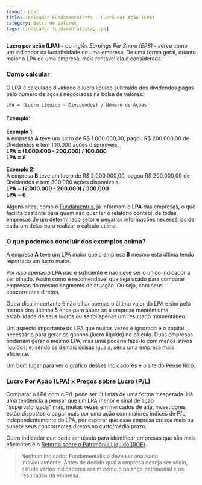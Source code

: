 ```yaml
---
layout: post
title: Indicador Fundamentalista - Lucro Por Ação (LPA)
category: Bolsa de Valores
tags: [indicador fundamentalista, lpa]
---
```


**Lucro por ação (LPA)** - do inglês _Earnings Per Share (EPS)_ - serve como um indicador da lucratividade de uma empresa. De uma forma geral, quanto maior o LPA de uma empresa, mais rentável ela é considerada.

### Como calcular

O LPA é calculado dividindo o lucro líquido subtraído dos dividendos pagos pelo número de ações negociadas na bolsa de valores:

`LPA = (Lucro Líquido - Dividendos) / Número de Ações`

#### Exemplo:

<p class="example">
    <b>Exemplo 1:</b><br />
    A empresa <b>A</b> teve um lucro de R$ 1.000.000,00, pagou R$ 200.000,00 de Dividendos e tem 100.000 ações disponíveis.<br />
    <b>LPA = (1.000.000 - 200.000) / 100.000</b><br />
    <b>LPA = 8</b>
</p>

<p class="example">
    <b>Exemplo 2:</b><br />
    A empresa <b>B</b> teve um lucro de R$ 2.000.000,00, pagou R$ 200.000,00 de Dividendos e tem 300.000 ações disponíveis.<br />
    <b>LPA = (2.000.000 - 200.000) / 300.000</b><br />
    <b>LPA = 6</b>
</p>

Alguns sites, como o [Fundamentus](http://www.fundamentus.com.br/), já informam o **LPA** das empresas, o que facilita bastante para quem não quer ler o relatório contábil de todas empresas de um determinado setor e pegar as informações necessárias de cada um delas para realizar o cálculo acima.

### O que podemos concluir dos exemplos acima?

A empresa <b>A</b> teve um LPA maior que a empresa <b>B</b> mesmo esta última tendo reportado um lucro maior.

Por isso apenas o LPA não é suficiente e não deve ser o único indicador a ser olhado. Assim como é recomendável que seja usado para comparar empresas do mesmo segmento de atuação. Ou seja, com seus concorrentes diretos.

Outra dica importante é não olhar apenas o último valor do LPA e sim pelo menos dos últimos 5 anos para saber se a empresa mantém uma estabilidade de seus lucros ou se foi apenas um resultado momentâneo.

Um aspecto importante do LPA que muitas vezes é ignorado é o capital necessário para gerar os ganhos (lucro líquido) no cálculo. Duas empresas poderiam gerar o mesmo LPA, mas uma poderia fazê-lo com menos ativos líquidos; e, sendo as demais coisas iguais, seria uma empresa mais eficiente.

Um bom lugar para ver o gráfico desses indicadores é o site do [Pense Rico](https://vicenteguimaraes.penserico.com/).

### Lucro Por Ação (LPA) x Preços sobre Lucro (P/L)

Comparar o LPA com o P/L pode ser útil mas de uma forma inesperada. Há uma tendência a pensar que um LPA menor é sinal de ação "supervalorizada" mas, muitas vezes em mercados de alta, investidores estão dispostos a pagar mais por uma ação com maiores índices de P/L, independentemente do LPA, por esperar que essa empresa cresça mais ou supere seus concorrentes diretos no curto/médio prazo.

Outro indicador que pode ser usado para identificar empresas que são mais eficientes é o [Retorno sobre o Patrimônio Líquido (ROE)](../indicador-fundamentalista-roe/).

> Nenhum Indicador Fundamentalista deve ser analisado individualmente. Antes de decidir qual a empresa deseja ser sócio, estude vários indicadores assim como o balanço patrimonial e os resultados da empresa. 